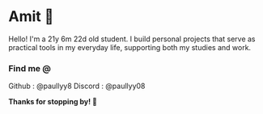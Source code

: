 # Amit 🌻

Hello! I'm a 21y 6m 22d old student. I build personal projects that serve as practical tools in my everyday life, supporting both my studies and work.

### Find me @
Github    : @paullyy8
Discord   : @paullyy08

**Thanks for stopping by! 👋**
